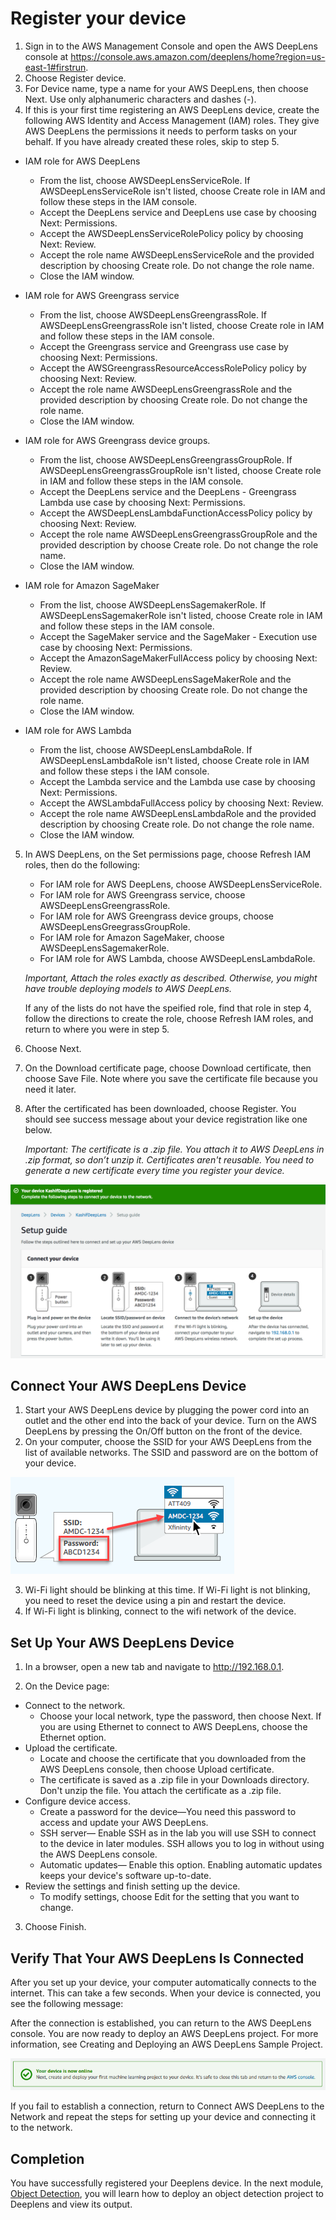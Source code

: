 # Register your device

1. Sign in to the AWS Management Console and open the AWS DeepLens console at https://console.aws.amazon.com/deeplens/home?region=us-east-1#firstrun.
2. Choose Register device.
3. For Device name, type a name for your AWS DeepLens, then choose Next. Use only alphanumeric characters and dashes (-).
4. If this is your first time registering an AWS DeepLens device, create the following AWS Identity and Access Management (IAM) roles. They give AWS DeepLens the permissions it needs to perform tasks on your behalf. If you have already created these roles, skip to step 5.
- IAM role for AWS DeepLens
   - From the list, choose AWSDeepLensServiceRole. If AWSDeepLensServiceRole isn't listed, choose Create role in IAM and follow these steps in the IAM console.
   - Accept the DeepLens service and DeepLens use case by choosing Next: Permissions.
   - Accept the AWSDeepLensServiceRolePolicy policy by choosing Next: Review.
   - Accept the role name AWSDeepLensServiceRole and the provided description by choosing Create role. Do not change the role name.
   - Close the IAM window.

- IAM role for AWS Greengrass service
   - From the list, choose AWSDeepLensGreengrassRole. If AWSDeepLensGreengrassRole isn't listed, choose Create role in IAM and follow these steps in the IAM console.
   - Accept the Greengrass service and Greengrass use case by choosing Next: Permissions.
   - Accept the AWSGreengrassResourceAccessRolePolicy policy by choosing Next: Review.
   - Accept the role name AWSDeepLensGreengrassRole and the provided description by choosing Create role. Do not change the role name.
  - Close the IAM window.

- IAM role for AWS Greengrass device groups.
   - From the list, choose AWSDeepLensGreengrassGroupRole. If AWSDeepLensGreengrassGroupRole isn't listed, choose Create role in IAM and follow these steps in the IAM console.
   - Accept the DeepLens service and the DeepLens - Greengrass Lambda use case by choosing Next: Permissions.
   - Accept the AWSDeepLensLambdaFunctionAccessPolicy policy by choosing Next: Review.
   - Accept the role name AWSDeepLensGreengrassGroupRole and the provided description by choose Create role. Do not change the role name.
   - Close the IAM window.

- IAM role for Amazon SageMaker
   - From the list, choose AWSDeepLensSagemakerRole. If AWSDeepLensSagemakerRole isn't listed, choose Create role in IAM and follow these steps in the IAM console.
   - Accept the SageMaker service and the SageMaker - Execution use case by choosing Next: Permissions.
   - Accept the AmazonSageMakerFullAccess policy by choosing Next: Review.
   - Accept the role name AWSDeepLensSageMakerRole and the provided description by choosing Create role. Do not change the role name.
   - Close the IAM window.

- IAM role for AWS Lambda
   - From the list, choose AWSDeepLensLambdaRole. If AWSDeepLensLambdaRole isn't listed, choose Create role in IAM and follow these steps i the IAM console.
   - Accept the Lambda service and the Lambda use case by choosing Next: Permissions.
   - Accept the AWSLambdaFullAccess policy by choosing Next: Review.
   - Accept the role name AWSDeepLensLambdaRole and the provided description by choosing Create role. Do not change the role name.
   - Close the IAM window.

5. In AWS DeepLens, on the Set permissions page, choose Refresh IAM roles, then do the following:
   - For IAM role for AWS DeepLens, choose AWSDeepLensServiceRole.
   - For IAM role for AWS Greengrass service, choose AWSDeepLensGreengrassRole.
   - For IAM role for AWS Greengrass device groups, choose AWSDeepLensGreegrassGroupRole.
   - For IAM role for Amazon SageMaker, choose AWSDeepLensSagemakerRole.
   - For IAM role for AWS Lambda, choose AWSDeepLensLambdaRole.

   _Important, Attach the roles exactly as described. Otherwise, you might have trouble deploying models to AWS DeepLens._

   If any of the lists do not have the speified role, find that role in step 4, follow the directions to create the role, choose Refresh IAM roles, and return to where you were in step 5.

6. Choose Next.
7. On the Download certificate page, choose Download certificate, then choose Save File. Note where you save the certificate file because you need it later.
8. After the certificated has been downloaded, choose Register. You should see success message about your device registration like one below.

   _Important: The certificate is a .zip file. You attach it to AWS DeepLens in .zip format, so don’t unzip it. Certificates aren't reusable. You need to generate a new certificate every time you register your device._

![](assets/deviceregs1.png)

## Connect Your AWS DeepLens Device

1. Start your AWS DeepLens device by plugging the power cord into an outlet and the other end into the back of your device. Turn on the AWS DeepLens by pressing the On/Off button on the front of the device.
2. On your computer, choose the SSID for your AWS DeepLens from the list of available networks. The SSID and password are on the bottom of your device.

![](assets/ssid-connect.png)

3. Wi-Fi light should be blinking at this time. If Wi-Fi light is not blinking, you need to reset the device using a pin and restart the device.
4. If Wi-Fi light is blinking, connect to the wifi network of the device.

## Set Up Your AWS DeepLens Device

1. In a browser, open a new tab and navigate to http://192.168.0.1.

2. On the Device page:
- Connect to the network.
   - Choose your local network, type the password, then choose Next. If you are using Ethernet to connect to AWS DeepLens, choose the Ethernet option.
- Upload the certificate.
   - Locate and choose the certificate that you downloaded from the AWS DeepLens console, then choose Upload certificate.
   - The certificate is saved as a .zip file in your Downloads directory. Don't unzip the file. You attach the certificate as a .zip file.
- Configure device access.
   - Create a password for the device—You need this password to access and update your AWS DeepLens.
   - SSH server— Enable SSH as in the lab you will use SSH to connect to the device in later modules. SSH allows you to log in without using the AWS DeepLens console.
   - Automatic updates— Enable this option. Enabling automatic updates keeps your device's software up-to-date.
- Review the settings and finish setting up the device.
   - To modify settings, choose Edit for the setting that you want to change.
3. Choose Finish.

## Verify That Your AWS DeepLens Is Connected

After you set up your device, your computer automatically connects to the internet. This can take a few seconds. When your device is connected, you see the following message:

After the connection is established, you can return to the AWS DeepLens console. You are now ready to deploy an AWS DeepLens project. For more information, see Creating and Deploying an AWS DeepLens Sample Project.

![](assets/device-verified.png)

If you fail to establish a connection, return to Connect AWS DeepLens to the Network and repeat the steps for setting up your device and connecting it to the network.

## Completion
You have successfully registered your Deeplens device. In the next module, [Object Detection](../2-ObjectDetection), you will learn how to deploy an object detection project to Deeplens and view its output.
